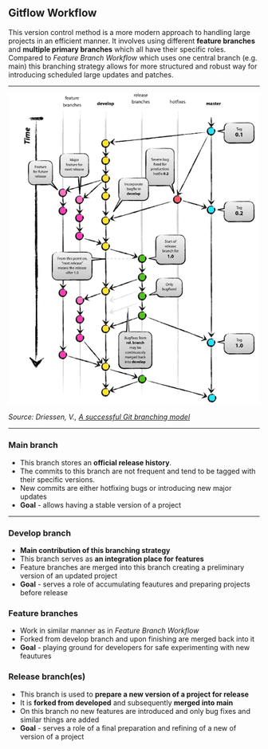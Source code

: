 ## Gitflow Workflow

This version control method is a more modern approach to handling large projects in an efficient manner. It involves using different **feature branches** and  **multiple primary branches** which all have their specific roles. Compared to *Feature Branch Workflow* which uses one central branch (e.g. main) this branching strategy allows for more structured and robust way for introducing scheduled large updates and patches.  

***

<img src="image.png" alt="Gitflow Workflow">

*Source: Driessen, V., [A successful Git branching model](https://nvie.com/posts/a-successful-git-branching-model/)*

***

### Main branch

- This branch stores an **official release history**. 
- The commits to this branch are not frequent and tend to be tagged with their specific versions.
- New commits are either hotfixing bugs or introducing new major updates 
- **Goal** - allows having a stable version of a project

***

### Develop branch

- **Main contribution of this branching strategy**
- This branch serves as **an integration place for features**
- Feature branches are merged into this branch creating a preliminary version of an updated project
- **Goal** - serves a role of accumulating feautures and preparing projects before release

### Feature branches

- Work in similar manner as in *Feature Branch Workflow*
- Forked from develop branch and upon finishing are merged back into it
- **Goal** - playing ground for developers for safe experimenting with new feautures

### Release branch(es)
- This branch is used to **prepare a new version of a project for release**
- It is **forked from developed** and subsequently **merged into main**
- On this branch no new features are introduced and only bug fixes and similar things are added
- **Goal** - serves a role of a final preparation and refining of a new of version of a project
